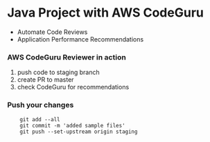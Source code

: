 # Java Project with AWS CodeGuru 

* Automate Code Reviews 
* Application Performance Recommendations 


### AWS CodeGuru Reviewer in action
1. push code to staging branch 
2. create PR to master 
3. check CodeGuru for recommendations

### Push your changes

```
    git add --all
    git commit -m 'added sample files'
    git push --set-upstream origin staging

```

